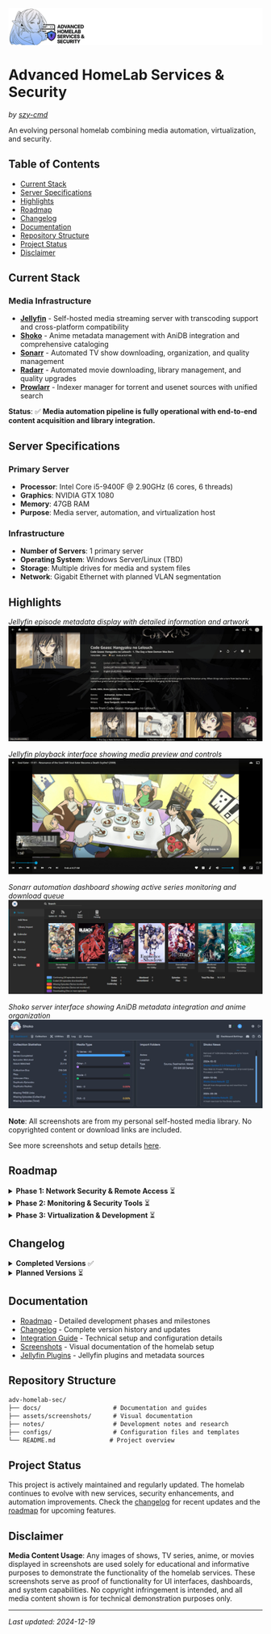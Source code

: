 ![Advanced HomeLab Banner](./assets/screenshots/banner/banner-adv-homelab.png)

# Advanced HomeLab Services & Security

*by [szy-cmd](https://github.com/szy-cmd)*

An evolving personal homelab combining media automation, virtualization, and security.

## Table of Contents

- [Current Stack](#current-stack)
- [Server Specifications](#server-specifications)
- [Highlights](#highlights)
- [Roadmap](#roadmap)
- [Changelog](#changelog)
- [Documentation](#documentation)
- [Repository Structure](#repository-structure)
- [Project Status](#project-status)
- [Disclaimer](#disclaimer)

## Current Stack

### Media Infrastructure
- **[Jellyfin](https://github.com/jellyfin/jellyfin)** - Self-hosted media streaming server with transcoding support and cross-platform compatibility
- **[Shoko](https://github.com/shokoanime)** - Anime metadata management with AniDB integration and comprehensive cataloging
- **[Sonarr](https://github.com/Sonarr/Sonarr)** - Automated TV show downloading, organization, and quality management
- **[Radarr](https://github.com/Radarr/Radarr)** - Automated movie downloading, library management, and quality upgrades
- **[Prowlarr](https://github.com/Prowlarr/Prowlarr)** - Indexer manager for torrent and usenet sources with unified search

**Status**: ✅ **Media automation pipeline is fully operational with end-to-end content acquisition and library integration.**

## Server Specifications

### Primary Server
- **Processor**: Intel Core i5-9400F @ 2.90GHz (6 cores, 6 threads)
- **Graphics**: NVIDIA GTX 1080
- **Memory**: 47GB RAM
- **Purpose**: Media server, automation, and virtualization host

### Infrastructure
- **Number of Servers**: 1 primary server
- **Operating System**: Windows Server/Linux (TBD)
- **Storage**: Multiple drives for media and system files
- **Network**: Gigabit Ethernet with planned VLAN segmentation

## Highlights

*Jellyfin episode metadata display with detailed information and artwork*
![Jellyfin Episode Metadata](./assets/screenshots/jellyfin/jellyfin-ep-metadata.jpg)

*Jellyfin playback interface showing media preview and controls*
![Jellyfin Playback Preview](./assets/screenshots/jellyfin/jellyfin-playback-preview.jpg)

*Sonarr automation dashboard showing active series monitoring and download queue*
![Sonarr Main Dashboard](./assets/screenshots/sonarr/sonarr-main.jpg)

*Shoko server interface showing AniDB metadata integration and anime organization*
![Shoko Main Dashboard](./assets/screenshots/shoko/shoko-main.jpg)

**Note**: All screenshots are from my personal self-hosted media library. No copyrighted content or download links are included.

See more screenshots and setup details [here](./docs/screenshots.md).

## Roadmap

<details>
<summary><strong>Phase 1: Network Security & Remote Access</strong> ⏳</summary>

- **VPN and secure remote access** - WireGuard/OpenVPN setup for secure external connectivity
- **Reverse proxy** - NGINX/Traefik configuration for secure service exposure  
- **Firewall hardening + VLAN isolation** - Network segmentation and traffic filtering

*This phase focuses on securing external access and implementing proper network segmentation to protect the homelab infrastructure.*
</details>

<details>
<summary><strong>Phase 2: Monitoring & Security Tools</strong> ⏳</summary>

- **Grafana + Prometheus dashboards** - Comprehensive system and service monitoring
- **IDS/IPS tools** - Wazuh, Suricata, and Fail2Ban for intrusion detection and prevention

*This phase implements comprehensive monitoring and security tools to maintain visibility and protect against threats.*
</details>

<details>
<summary><strong>Phase 3: Virtualization & Development</strong> ⏳</summary>

- **VM environments** - Isolated test environments using Proxmox/ESXi
- **F1 Strategy AI project** - Hosting custom AI application in secure VM with web access

*This phase adds virtualization capabilities and hosts custom development projects in isolated environments.*
</details>

## Changelog

<details>
<summary><strong>Completed Versions</strong> ✅</summary>

- **v0.1** - Initial Setup (Jellyfin + Shoko configuration)
- **v0.2** - Media Automation (Sonarr, Radarr, Prowlarr integration)
- **v0.3** - Documentation (Repository structure and README)
</details>

<details>
<summary><strong>Planned Versions</strong> ⏳</summary>

- **v0.4** - VPN and remote access implementation
- **v0.5** - Reverse proxy and SSL configuration
- **v0.6** - Network security and monitoring setup
- **v0.7** - Virtualization and AI project hosting
</details>

## Documentation

- [Roadmap](./docs/roadmap.md) - Detailed development phases and milestones
- [Changelog](./docs/changelog.md) - Complete version history and updates
- [Integration Guide](./docs/integration-guide.md) - Technical setup and configuration details
- [Screenshots](./docs/screenshots.md) - Visual documentation of the homelab setup
- [Jellyfin Plugins](./docs/jellyfin-plugins.md) - Jellyfin plugins and metadata sources

## Repository Structure

```
adv-homelab-sec/
├── docs/                    # Documentation and guides
├── assets/screenshots/      # Visual documentation
├── notes/                   # Development notes and research
├── configs/                 # Configuration files and templates
└── README.md               # Project overview
```

## Project Status

This project is actively maintained and regularly updated. The homelab continues to evolve with new services, security enhancements, and automation improvements. Check the [changelog](./docs/changelog.md) for recent updates and the [roadmap](./docs/roadmap.md) for upcoming features.

## Disclaimer

**Media Content Usage**: Any images of shows, TV series, anime, or movies displayed in screenshots are used solely for educational and informative purposes to demonstrate the functionality of the homelab services. These screenshots serve as proof of functionality for UI interfaces, dashboards, and system capabilities. No copyright infringement is intended, and all media content shown is for technical demonstration purposes only.

---


*Last updated: 2024-12-19*
